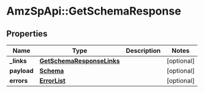# AmzSpApi::GetSchemaResponse

## Properties
Name | Type | Description | Notes
------------ | ------------- | ------------- | -------------
**_links** | [**GetSchemaResponseLinks**](GetSchemaResponseLinks.md) |  | [optional] 
**payload** | [**Schema**](Schema.md) |  | [optional] 
**errors** | [**ErrorList**](ErrorList.md) |  | [optional] 

